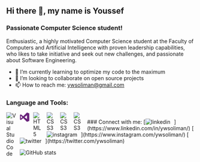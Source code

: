 ## Hi there 👋, my name is Youssef
### Passionate Computer Science student!
Enthusiastic, a highly motivated Computer Science student at the Faculty of Computers and Artificial Intelligence with proven leadership capabilities, who likes to take initiative and seek out new challenges, and passionate about Software Engineering.

- 🌱 I’m currently learning to optimize my code to the maximum 
- 👯 I’m looking to collaborate on open source projects 
- 📫 How to reach me: ywsoliman@gmail.com

### Language and Tools:
<img align="left" alt="Visual Studio Code" width="26px" src="https://cdn.jsdelivr.net/gh/devicons/devicon/icons/vscode/vscode-original.svg" style="padding-right:10px;" />
<img align="left" alt="Visual Studio Code" width="26px" src="https://raw.githubusercontent.com/devicons/devicon/1119b9f84c0290e0f0b38982099a2bd027a48bf1/icons/visualstudio/visualstudio-plain.svg" style="padding-right:10px;" />
<img align="left" alt="HTML5" width="26px" src="https://cdn.jsdelivr.net/gh/devicons/devicon/icons/html5/html5-original.svg" style="padding-right:10px;" />
<img align="left" alt="CSS3" width="26px" src="https://cdn.jsdelivr.net/gh/devicons/devicon/icons/css3/css3-original.svg" style="padding-right:10px;" />
<img align="left" alt="CSS3" width="26px" src="https://cdn.jsdelivr.net/gh/devicons/devicon/icons/cplusplus/cplusplus-original.svg" style="padding-right:10px;" />
<img align="left" alt="CSS3" width="26px" src="https://cdn.jsdelivr.net/gh/devicons/devicon/icons/java/java-original.svg" style="padding-right:10px;" />
<br />
### Connect with me:
[<img src='https://cdn.jsdelivr.net/npm/simple-icons@3.0.1/icons/linkedin.svg' alt='linkedin' width='26' style="padding-right:10px;">](https://www.linkedin.com/in/ywsoliman/)
[<img src='https://cdn.jsdelivr.net/npm/simple-icons@3.0.1/icons/instagram.svg' alt='instagram' width='26' style="padding-right:10px;">](https://www.instagram.com/ywsoliman/)
[<img src='https://cdn.jsdelivr.net/npm/simple-icons@3.0.1/icons/twitter.svg' alt='twitter' width='26' style="padding-right:10px;">](https://twitter.com/ywsoliman)  

![GitHub stats](https://github-readme-stats.vercel.app/api?username=ywsoliman&show_icons=true)  